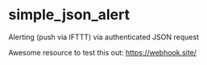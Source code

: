 # simple_json_alert
Alerting (push via IFTTT) via authenticated JSON request

Awesome resource to test this out: https://webhook.site/
